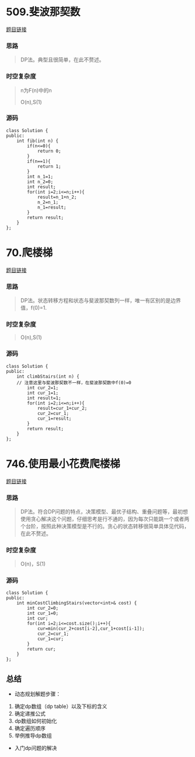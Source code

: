 # 509.斐波那契数

[题目链接](https://leetcode.cn/problems/fibonacci-number/description/)

### 思路

> DP法。典型且很简单，在此不赘述。

### 时空复杂度

> n为F(n)中的n
>
> O(n),S(1)

### 源码

```
class Solution {
public:
    int fib(int n) {
        if(n<=0){
            return 0;
        }
        if(n==1){
            return 1;
        }
        int n_1=1;
        int n_2=0;
        int result;
        for(int i=2;i<=n;i++){
            result=n_1+n_2;
            n_2=n_1;
            n_1=result;
        }
        return result;
    }
};
```

# 70.爬楼梯

[题目链接](https://leetcode.cn/problems/climbing-stairs/description/)

### 思路

> DP法。状态转移方程和状态与斐波那契数列一样，唯一有区别的是边界值，f(0)=1.

### 时空复杂度

> O(n),S(1)

### 源码

```
class Solution {
public:
    int climbStairs(int n) {
    // 注意这里与斐波那契数不一样，在斐波那契数中f(0)=0
        int cur_2=1;
        int cur_1=1;
        int result=1;
        for(int i=2;i<=n;i++){
            result=cur_1+cur_2;
            cur_2=cur_1;
            cur_1=result;
        }
        return result;
    }
};
```

# 746.使用最小花费爬楼梯

[题目链接](https://leetcode.cn/problems/min-cost-climbing-stairs/description/)

### 思路

> DP法。符合DP问题的特点，决策模型、最优子结构、重叠问题等，最初想使用贪心解决这个问题，仔细思考是行不通的，因为每次只能跳一个或者两个台阶，按照此种决策模型是不行的。贪心的状态转移很简单具体见代码，在此不赘述。

### 时空复杂度

> O(n)，S(1)

### 源码

```
class Solution {
public:
    int minCostClimbingStairs(vector<int>& cost) {
        int cur_2=0;
        int cur_1=0;
        int cur;
        for(int i=2;i<=cost.size();i++){
            cur=min(cur_2+cost[i-2],cur_1+cost[i-1]);
            cur_2=cur_1;
            cur_1=cur;
        }
        return cur;
    }
};
```

## 总结

* 动态规划解题步骤：

1. 确定dp数组（dp table）以及下标的含义
2. 确定递推公式
3. dp数组如何初始化
4. 确定遍历顺序
5. 举例推导dp数组

* 入门dp问题的解决